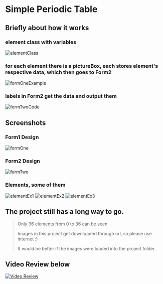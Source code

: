 # Simple Periodic Table


## Briefly about how it works

### element class with variables 
![elementClass](https://i.imgur.com/kJXLaGs.png)

### for each element there is a pictureBox, each stores element's respective data, which then goes to Form2
![formOneExample](https://i.imgur.com/5ja3Wi6.png)

### labels in Form2 get the data and output them
![formTwoCode](https://i.imgur.com/jTi3UyL.png)


## Screenshots

### Form1 Design
![formOne](https://i.imgur.com/yKh4xhS.png)

### Form2 Design
![formTwo](https://i.imgur.com/499GkvP.png)

### Elements, some of them
![elementEx1](https://i.imgur.com/W2VRGCZ.png)
![elementEx2](https://i.imgur.com/9Otp13J.png)
![elementEx3](https://i.imgur.com/iBxNld1.png)


## The project still has a long way to go.
> Only 36 elements from 0 to 36 can be seen.
> 
> Images in this project get downloaded through url, so please use internet :)
> 
> It would be better if the images were loaded into the project folder.

## Video Review below
[![Video Review](https://www.seoclerk.com/pics/want35017-10eI6R1452735703.gif)](https://youtu.be/7lwBFhWzkjM)
